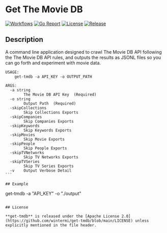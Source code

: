 # Get The Movie DB

[![Workflows](https://github.com/wintermi/get-tmdb/workflows/Go/badge.svg)](https://github.com/wintermi/get-tmdb/actions)
[![Go Report](https://goreportcard.com/badge/github.com/wintermi/get-tmdb)](https://goreportcard.com/report/github.com/wintermi/get-tmdb)
[![License](https://img.shields.io/github/license/wintermi/get-tmdb.svg)](https://github.com/wintermi/get-tmdb/blob/main/LICENSE)
[![Release](https://img.shields.io/github/v/release/wintermi/get-tmdb?include_prereleases)](https://github.com/wintermi/get-tmdb/releases)

## Description

A command line application designed to crawl The Movie DB API following the The Movie DB API rules, and outputs the results as JSONL files so you can go forth and experiment with movie data.

````
USAGE:
    get-tmdb -a API_KEY -o OUTPUT_PATH

ARGS:
  -a string
        The Movie DB API Key  (Required)
  -o string
        Output Path  (Required)
  -skipCollections
        Skip Collections Exports
  -skipCompanies
        Skip Companies Exports
  -skipKeywords
        Skip Keywords Exports
  -skipMovies
        Skip Movie Exports
  -skipPeople
        Skip People Exports
  -skipTVNetworks
        Skip TV Networks Exports
  -skipTVSeries
        Skip TV Series Exports
  -v    Output Verbose Detail
```

## Example

````

get-tmdb -a "API_KEY" -o "./output"

```

## License

**get-tmdb** is released under the [Apache License 2.0](https://github.com/wintermi/get-tmdb/blob/main/LICENSE) unless explicitly mentioned in the file header.
```
